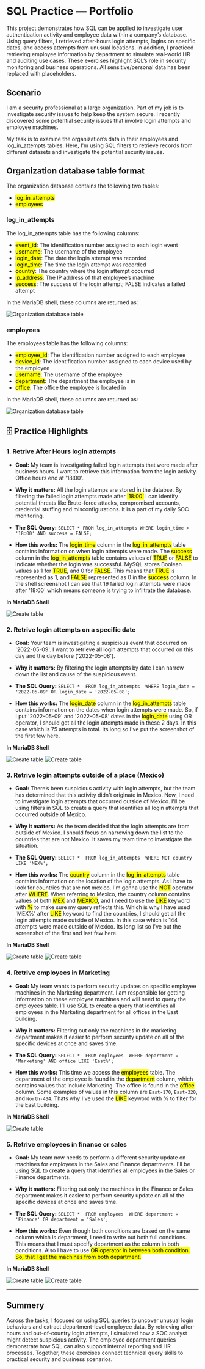 # SQL Practice — Portfolio

This project demonstrates how SQL can be applied to investigate user authentication activity and employee data within a company’s database. Using query filters, I retrieved after-hours login attempts, logins on specific dates, and access attempts from unusual locations. In addition, I practiced retrieving employee information by department to simulate real-world HR and auditing use cases. These exercises highlight SQL’s role in security monitoring and business operations.
All sensitive/personal data has been replaced with placeholders.

## Scenario
I am a security professional at a large organization. Part of my job is to investigate security issues to help keep the system secure. I recently discovered some potential security issues that involve login attempts and employee machines.

My task is to examine the organization’s data in their employees and log_in_attempts tables. Here, I'm using SQL filters to retrieve records from different datasets and investigate the potential security issues.

## Organization database table format

The organization database contains the following two tables:

- <mark>log_in_attempts</mark>
- <mark>employees</mark>

### log_in_attempts
The log_in_attempts table has the following columns:

- <mark>event_id</mark>: The identification number assigned to each login event
- <mark>username</mark>: The username of the employee
- <mark>login_date</mark>: The date the login attempt was recorded
- <mark>login_time</mark>: The time the login attempt was recorded
- <mark>country</mark>: The country where the login attempt occurred
- <mark>ip_address</mark>: The IP address of that employee’s machine
- <mark>success</mark>: The success of the login attempt; FALSE indicates a failed attempt

 
In the MariaDB shell, these columns are returned as:

![Organization database table](columns-1.png "Organization Database Table 1")


### employees
The employees table has the following columns:
- <mark>employee_id</mark>: The identification number assigned to each employee
- <mark>device_id</mark>: The identification number assigned to each device used by the employee
- <mark>username</mark>: The username of the employee
- <mark>department</mark>: The department the employee is in
- <mark>office</mark>: The office the employee is located in
  
In the MariaDB shell, these columns are returned as:

![Organization database table](columns-2.png "Organization Database Table 2")



## 🗄️ Practice Highlights

### 1. Retrive After Hours login attempts
- **Goal:** My team is investigating failed login attempts that were made after business hours. I want to retrieve this information from the login activity. Office hours end at '18:00'.
    
- **Why it matters:** All the login attemps are stored in the databse. By filtering the failed login attempts made after <mark>'18:00'</mark> I can identify potential threats like Brute-force attacks, compromised accounts, credential stuffing and misconfigurations. It is a part of my daily SOC monitoring.

- **The SQL Query:** ```SELECT *
FROM log_in_attempts
WHERE login_time > '18:00' AND success = FALSE;```

  
- **How this works:** The <mark>login_time</mark> column in the <mark>log_in_attempts</mark> table contains information on when login attempts were made.
The <mark>success</mark> column in the <mark>log_in_attempts</mark> table contains values of <mark>TRUE</mark> or <mark>FALSE</mark> to indicate whether the login was successful. MySQL stores Boolean values as 1 for <mark>TRUE</mark>, and 0 for <mark>FALSE</mark>. This means that <mark>TRUE</mark> is represented as 1, and <mark>FALSE</mark> represented as 0 in the <mark>success</mark> column. In the shell screenshot I can see that 19 failed login attempts were made after '18:00' which means someone is trying to infiltrate the database.

**In MariaDB Shell**  

![Create table](after-hours-login.png "After hours login")



### 2. Retrive login attempts on a specific date
- **Goal:** Your team is investigating a suspicious event that occurred on '2022-05-09'. I want to retrieve all login attempts that occurred on this day and the day before ('2022-05-08').
    
- **Why it matters:** By filtering the login attempts by date I can narrow down the list and cause of the suspicious event.

- **The SQL Query:** ```SELECT * 
FROM log_in_attempts 
WHERE login_date = '2022-05-09' OR login_date = '2022-05-08';```
  
- **How this works:** The <mark>login_date</mark> column in the <mark>log_in_attempts</mark> table contains information on the dates when login attempts were made. So, if I put '2022-05-09' and '2022-05-08' dates in the <mark>login_date</mark> using OR operator, I should get all the login attempts made in these 2 days. In this case which is 75 attempts in total. Its long so I've put the screenshot of the first few here. 

**In MariaDB Shell**

![Create table](date-first.png "Login filtering by dates")
![Create table](date-last.png "Login filtering by dates")


### 3. Retrive login attempts outside of a place (Mexico)
- **Goal:** There’s been suspicious activity with login attempts, but the team has determined that this activity didn't originate in Mexico. Now, I need to investigate login attempts that occurred outside of Mexico. I'll be using filters in SQL to create a query that identifies all login attempts that occurred outside of Mexico.
    
- **Why it matters:** As the team decided that the login attempts are from outside of Mexico. I should focus on narrowing down the list to the countries that are not Mexico. It saves my team time to investigate the situation.

- **The SQL Query:** ```SELECT * 
FROM log_in_attempts 
WHERE NOT country LIKE 'MEX%';```
  
- **How this works:** The <mark>country</mark> column in the <mark>log_in_attempts</mark> table contains information on the location of the login attempts. As I have to look for countries that are not mexico. I'm gonna use the <mark>NOT</mark> operator after <mark>WHERE</mark>. When referring to Mexico, the country column contains values of both <mark>MEX</mark> and <mark>MEXICO</mark>, and I need to use the <mark>LIKE</mark> keyword with <mark>%</mark> to make sure my query reflects this. Which is why I have used 'MEX%' after <mark>LIKE</mark> keyword to find the countries, I should get all the login attempts made outside of Mexico. In this case which is 144 attempts were made outside of Mexico. Its long list so I've put the screenshot of the first and last few here.

**In MariaDB Shell**

![Create table](mexico-first.png "Login filtering by specific Location")
![Create table](mexico-last.png "Login filtering by specific Location")



### 4. Retrive employees in Marketing
- **Goal:** My team wants to perform security updates on specific employee machines in the Marketing department. I am responsible for getting information on these employee machines and will need to query the employees table. I'll use SQL to create a query that identifies all employees in the Marketing department for all offices in the East building.
    
- **Why it matters:** Filtering out only the machines in the marketing department makes it easier to perform security update on all of the specific devices at once and saves time.

- **The SQL Query:** ```SELECT * 
FROM employees 
WHERE department = 'Marketing' AND office LIKE 'East%';```
  
- **How this works:** This time we access the <mark>employees</mark> table. The department of the employee is found in the <mark>department</mark> column, which contains values that include Marketing. The office is found in the <mark>office</mark> column. Some examples of values in this column are ```East-170```, ```East-320```, and ```North-434```. Thats why I've used the <mark>LIKE</mark> keyword with % to filter for the East building.

**In MariaDB Shell**

![Create table](marketing.png "Login filtering by specific Ldepartment and building")



### 5. Retrive employees in finance or sales
- **Goal:** My team now needs to perform a different security update on machines for employees in the Sales and Finance departments. I'll be using SQL to create a query that identifies all employees in the Sales or Finance departments. 
    
- **Why it matters:** Filtering out only the machines in the Finance or Sales department makes it easier to perform security update on all of the specific devices at once and saves time.

- **The SQL Query:** ```SELECT * 
FROM employees 
WHERE department = 'Finance' OR department = 'Sales';```
  
- **How this works:** Even though both conditions are based on the same column which is department, I need to write out both full conditions. This means that I must specify department as the column in both conditions. Also I have to use <mark>OR<mark/> operator in between both condition. So, that I get the machines from both department.

**In MariaDB Shell**

![Create table](finance-first.png "Login filtering by specific departments")
![Create table](finance-last.png "Login filtering by specific departments")


___
## Summery 

Across the tasks, I focused on using SQL queries to uncover unusual login behaviors and extract department-level employee data. By retrieving after-hours and out-of-country login attempts, I simulated how a SOC analyst might detect suspicious activity. The employee department queries demonstrate how SQL can also support internal reporting and HR processes. Together, these exercises connect technical query skills to practical security and business scenarios.





